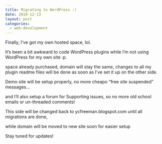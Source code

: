 ```yaml
---
title: Migrating to WordPress :)
date: 2010-12-13
layout: post
categories:
  - web-development
---
```

Finally, I&#8217;ve got my own hosted space, lol.

It&#8217;s been a bit awkward to code WordPress plugins while I&#8217;m not using WordPress for my own site :p.

space already purchased, domain will stay the same, changes to all my plugin readme files will be done as soon as I&#8217;ve set it up on the other side.

Demo site will be setup properly, no more cheapo &#8220;free site suspended&#8221; messages&#8230;

and I&#8217;ll also setup a forum for Supporting issues, so no more old school emails or un-threaded comments!

This side will be changed back to ycfreeman.blogspot.com until all migrations are done,

while domain will be moved to new site soon for easier setup

Stay tuned for updates!

